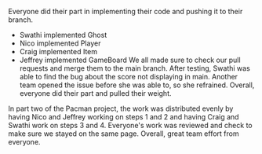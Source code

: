 Everyone did their part in implementing their code and pushing it to their branch.  
- Swathi implemented Ghost
- Nico implemented Player
- Craig implemented Item
- Jeffrey implemented GameBoard
We all made sure to check our pull requests and merge them to the main branch. 
After testing, Swathi was able to find the bug about the score not displaying in main.
Another team opened the issue before she was able to, so she refrained.
Overall, everyone did their part and pulled their weight. 

In part two of the Pacman project, the work was distributed evenly by having Nico and Jeffrey
working on steps 1 and 2 and having Craig and Swathi work on steps 3 and 4. Everyone's work
was reviewed and check to make sure we stayed on the same page. Overall, great team effort from
everyone. 